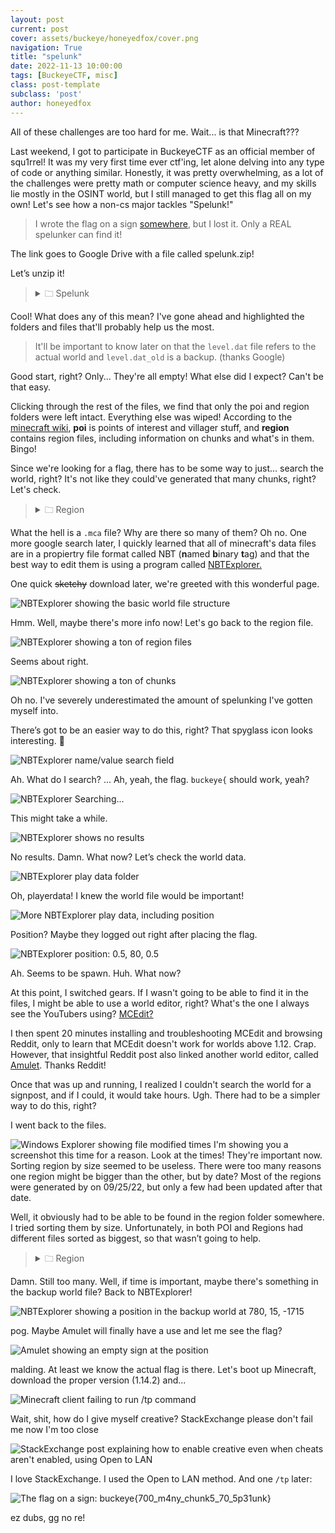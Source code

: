 ```yaml
---
layout: post
current: post
cover: assets/buckeye/honeyedfox/cover.png
navigation: True
title: "spelunk"
date: 2022-11-13 10:00:00
tags: [BuckeyeCTF, misc]
class: post-template
subclass: 'post'
author: honeyedfox
---
```


All of these challenges are too hard for me. Wait... is that Minecraft???

Last weekend, I got to participate in BuckeyeCTF as an official member of squ1rrel! It was my very first time ever ctf'ing, let alone delving into any type of code or anything similar. Honestly, it was pretty overwhelming, as a lot of the challenges were pretty math or computer science heavy, and my skills lie mostly in the OSINT world, but I still managed to get this flag all on my own! Let's see how a non-cs major tackles "Spelunk!"

> I wrote the flag on a sign [somewhere](https://drive.google.com/file/d/1R_YzJK7QXt7NZarjpXJKq-LwGX-_kQ7e/view), but I lost it. Only a REAL spelunker can find it!

The link goes to Google Drive with a file called spelunk.zip!

Let’s unzip it!

><details ><summary>🗀 Spelunk</summary>
><details ><summary>&emsp;⤷🗀 World</summary>
><div>&emsp;&emsp;&emsp;&emsp;⤷🗀 advancements</div>
><details><summary>&emsp;&emsp;&emsp;⤷🗀 <mark>data</mark></summary>
><div>&emsp;&emsp;&emsp;&emsp;&emsp;&emsp;⤷ no files found!</div>
></details>
><div>&emsp;&emsp;&emsp;&emsp;⤷🗀 datapacks</div>
><div>&emsp;&emsp;&emsp;&emsp;⤷🗀 DIM1</div>
><div>&emsp;&emsp;&emsp;&emsp;⤷🗀 DIM-1</div>
><details><summary>&emsp;&emsp;&emsp;⤷🗀 <mark>playerdata</mark></summary>
><div>&emsp;&emsp;&emsp;&emsp;&emsp;&emsp;⤷ no files found!</div>
></details>
><div>&emsp;&emsp;&emsp;&emsp;⤷🗀 poi</div>
><div>&emsp;&emsp;&emsp;&emsp;⤷🗀 region</div>
><div>&emsp;&emsp;&emsp;&emsp;⤷🗀 stats</div>
><div>&emsp;&emsp;&emsp;&emsp;⤷🖻 icon</div>
><div>&emsp;&emsp;&emsp;&emsp;⤷🗋 <mark>level.dat</mark></div>
><div>&emsp;&emsp;&emsp;&emsp;⤷🗋 level.dat_old</div>

Cool! What does any of this mean? I've gone ahead and highlighted the folders and files that'll probably help us the most.
> It'll be important to know later on that the
`level.dat` file refers to the actual world and `level.dat_old` is a backup. (thanks Google)


Good start, right? Only... They're all empty! What else did I expect? Can't be that easy.

Clicking through the rest of the files, we find that only the poi and region folders were left intact. Everything else was wiped!
According to the [minecraft wiki](https://minecraft.fandom.com/wiki/Java_Edition_level_format), **poi** is points of interest and villager stuff, and **region** contains region files, including information on chunks and what's in them. Bingo!

Since we're looking for a flag, there has to be some way to just... search the world, right? It's not like they could've generated that many chunks, right? Let's check.

><details><summary>🗀 Region</summary>
><div>&emsp;&emsp;&emsp;&emsp;⤷🗋 r.0.0.mca</div>
><div>&emsp;&emsp;&emsp;&emsp;⤷🗋 r.0.1.mca</div>
><div>&emsp;&emsp;&emsp;&emsp;⤷🗋 r.0.-1.mca</div>
><div>&emsp;&emsp;&emsp;&emsp;⤷🗋 r.0.2.mca</div>
><div>&emsp;&emsp;&emsp;&emsp;⤷🗋 r.0.-2.mca</div>
><div>&emsp;&emsp;&emsp;&emsp;⤷🗋 r.X.X.mca...</div>
></details>

What the hell is a `.mca` file?  Why are there so many of them? Oh no.
One more google search later, I quickly learned that all of minecraft's data files are in a propiertry file format called NBT (**n**amed **b**inary **t**ag) and that the best way to edit them is using a program called [NBTExplorer.](https://www.minecraftforum.net/forums/mapping-and-modding-java-edition/minecraft-tools/1262665-nbtexplorer-nbt-editor-for-windows-and-mac)

One quick ~~sketchy~~ download later, we're greeted with this wonderful page.

![NBTExplorer showing the basic world file structure](https://lh5.googleusercontent.com/h3gsmfPUv3SS8ThMkPL0gBIf_pTzWqSrltWrkODBJ3Fsj2KBgidlVplllUL_5QeE7_jejDJIWFGNLmuntLN8eHUwmSMBDKaUjby4KID4UWKYiKQtRtDRiM9FmQYnUG5umpZW4XiewwOkpCM3cblYiQ7u8p5xzVrLGMxg7_7CgqfWnsxgiAlXyQqRASGUMw)

Hmm. Well, maybe there's more info now! Let's go back to the region file.

![NBTExplorer showing a ton of region files](https://lh6.googleusercontent.com/GkjCtyWWuAucsxAnytTruAHhpQk-Ziqp_mBtgVHzjR9EQJRpGfh64T1q_zX2b7UPVwGfORw59I7dA3X1QMrOk4G01DCCj937nU6uC4DHMTufopu7hs3HXZB9rm0ioTvEoJCRxLHmXddMewec0c5cl3F3bKLKMDkjt4gl6npUQL-N7cdg8Xis1w7ctaTEmQ)

Seems about right.

![NBTExplorer showing a ton of chunks](https://lh6.googleusercontent.com/DLLdaYr0mPrDeGPSnyWP3etI6QZAtG_1GT-SVlSknKqEmHHEjMSd4ujib9X9KCcq5_9pfvCcr7VOHb59y8B4LBZiWX63vrnm0I6BP7LoAOgo4QhTIabHUIeDU7Uiw7JfW0f_F-hNroLu4YUBGGixaGyFLvA2KckQuxU1fdqOmFia0aqkDe126MxkVNOgNw)

Oh no. I've severely underestimated the amount of spelunking I've gotten myself into.

There’s got to be an easier way to do this, right? That spyglass icon looks interesting. 🤔

![NBTExplorer name/value search field](https://lh6.googleusercontent.com/NYhtpKQ-utZFuTigsGbpDZDrJr-czax0ZRpBjgayvsLb83vSWPYR0apj8-1gtr-UhtyXz6x6GGtsIthOmYk_jtsIcy0T7Av6GP75DR_3BZtp7xmujn2T8XEmThvC9AibkI1F9zmOyrJSZsioH2tiqsgZBR_RwShwlQrlFLkPnNAjUqIl3_r5PwJv5w7IJA)

Ah. What do I search? ... Ah, yeah, the flag. `buckeye{` should work, yeah?

![NBTExplorer Searching...](https://lh3.googleusercontent.com/1app8jK12p1y8KTSvWx7icWYfuObFjT0mA1qLMPo5n_duvs3jd-YTM1jAFS8Kq634YBGnow0NbRw4XFYoHcu0wp_mbE3s41ND1SWqAGrkLuxsDv7-YNGXzwIgzmJ2v_qsBQkqT3rv8HIdCV-ylIlLSn4No4TjxjbW7Tuin9NARhQA6u-Ux84U-UG5nwmsw)

This might take a while.

![NBTExplorer shows no results](https://lh6.googleusercontent.com/RzB8cHjWve_Poza1VgxkA-Pf-__RhZNUpjcxT_3FiE6KPjLgAxYCdgAMcGXNhdYrQZAAYUfDGRSgSwuKFZl33YUSOf80emrZMfGXYtb8ancrkA2fpHOajig81414HMODYMlbK8E65C4F52mfcIFA3WCp3r4cX1pvlX6RYZUbxVAeslLipe-MO5oBZVTHGw)

No results. Damn. What now? Let’s check the world data.

![NBTExplorer play data folder](https://lh3.googleusercontent.com/1pxfgMptF-o5hwtWp-2OKpqbMgS-3KYxLQ3HW9-eO6D_Tv8X0-Wn260vLR8pU-tmgvEB0fLlnJqQnjXK3MnMJlTUtZ4w3t-sdq_tzE8WTVBXBQY2FG1xQUL5nwBKoYGMOom8rHwIssgce4DQfCazSuDTehiyo95IQghZ-ydjQyVdAqpTsf6PoJL2n2WgFw)

Oh, playerdata! I knew the world file would be important! 

![More NBTExplorer play data, including position](https://lh5.googleusercontent.com/d5n7aASaMquvt_31YwFGzeFJ8chFAQ9fNed5hPxuLz20LQAyaSPv9dMJin-qu9UTNw2QYmcDGzeJDSTz4pnkhCTqZCbGIUGSh-5LpWsoZVcWBgrYx7KAp5KTQfiKnO7nyHndUuC-z4zH5OIdypdaRdd55kRYuiJ_FVGycilp4sdGvNV2oGAYttHCDmCDLA)

Position? Maybe they logged out right after placing the flag.

![NBTExplorer position: 0.5, 80, 0.5](https://lh4.googleusercontent.com/cYBUETJ8Ml2A5pB4dK2YwNBR0ZcUx7nIMTZmn7qtPxw3X7ats_PeGaMunoYT9lBDhW4sHAsuLpXH7ahsOl7GqGqndG8990Jrx5uNiagAKMdmdm3gIJwrGBNYd5eg5Mc4x96FUVe8ad5SGE3K--J6qwlhETFJkbVe82WMDw2P6cBsRKpnMLDZvoLB7jxpVA)

Ah. Seems to be spawn. Huh. What now?

At this point, I switched gears. If I wasn't going to be able to find it in the files, I might be able to use a world editor, right? What's the one I always see the YouTubers using? [MCEdit?](https://www.mcedit.net/) 

I then spent 20 minutes installing and troubleshooting MCEdit and browsing Reddit, only to learn that MCEdit doesn't work for worlds above 1.12. Crap. However, that insightful Reddit post also linked another world editor, called [Amulet](https://www.amuletmc.com/). Thanks Reddit!

Once that was up and running, I realized I couldn't search the world for a signpost, and if I could, it would take hours. Ugh. There had to be a simpler way to do this, right?

I went back to the files.

![Windows Explorer showing file modified times](https://lh3.googleusercontent.com/RDAd340yJk7z0qPcSSU3yYd5G9DZ8x62eEJcwqHYIoH00aDcSrDCMn1HPmK-0Wb-wTMNn9gWc0xvG4k5Vh_K3Ph0Sy28qEvrvZSNzC8kFEgvm1fK6m9HwxxnIc7y4EwzEVbn1EPlhU82lLZBpNL3_YMWOo-A2Kse4vJG5UsQmz8ROuasuqtx5djjbVv9zw)
I'm showing you a screenshot this time for a reason. Look at the times! They're important now. 
Sorting region by size seemed to be useless. There were too many reasons one region might be bigger than the other, but by date? Most of the regions were generated by on 09/25/22, but only a few had been updated after that date. 

Well, it obviously had to be able to be found in the region folder somewhere. I tried sorting them by size. Unfortunately, in both POI and Regions had different files sorted as biggest, so that wasn’t going to help. 

><details><summary>🗀 Region</summary>
><div>&emsp;&emsp;&emsp;&emsp;⤷🗋 r.0.0.mca</div>
><div>&emsp;&emsp;&emsp;&emsp;⤷🗋 r.0.-1.mca</div>
><div>&emsp;&emsp;&emsp;&emsp;⤷🗋 r.-1.0.mca</div>
><div>&emsp;&emsp;&emsp;&emsp;⤷🗋 r.1.-4.mca</div>
><div>&emsp;&emsp;&emsp;&emsp;⤷🗋 r.1.-5.mca</div>
><div>&emsp;&emsp;&emsp;&emsp;⤷🗋 r.2.-4.mca</div>
><div>&emsp;&emsp;&emsp;&emsp;⤷🗋 r.2.-5.mca</div>
><div>&emsp;&emsp;&emsp;&emsp;⤷🗋 r.0.-3.mca</div>
><div>&emsp;&emsp;&emsp;&emsp;⤷🗋 r.0.-4.mca</div>
><div>&emsp;&emsp;&emsp;&emsp;⤷🗋 r.0.-5.mca</div>
><div>&emsp;&emsp;&emsp;&emsp;⤷🗋 r.1.-3.mca</div>
><div>&emsp;&emsp;&emsp;&emsp;⤷🗋 r.2.-3.mca</div>
></details>

Damn. Still too many. Well, if time is important, maybe there's something in the backup world file? Back to NBTExplorer!

![NBTExplorer showing a position in the backup world at 780, 15, -1715](https://lh4.googleusercontent.com/hKPqoThjtEt88mVB1-rP8-Jmwg9NVcYHkm53wzl_2otosCviCc2HoVi7h2eiQ61gRRk_LE8YdyEOFP6U9Av6LbjOObvEF-B1F0zHHSJKXu4k5P85dn-482t6aWf8TB_clC_ileoKql64azhewEisooerrgaUG5SaRQWoJzXlztn_2U0mtDDRgeOYVl-Gkg)

pog. Maybe Amulet will finally have a use and let me see the flag?

![Amulet showing an empty sign at the position](https://lh3.googleusercontent.com/4tNLkTdm7AakQvgRW56ETx15pJuv5tefY_U1VWk9MsnKM1zZ-QjqzysTKed9X6zOb7W3pSM1e1N3GSDrKw8TgwC4IAcDZL4u5xsveQgTx_vywa6XwPtrXoi2GWRGV8GM-Wd2xlCll_7D4DS5qE8kBC4TrVgrD1qyBiePgZZBDuKa5cpRjCTrTOy1YfNmuA)

malding. At least we know the actual flag is there. Let's boot up Minecraft, download the proper version (1.14.2) and... 

![Minecraft client failing to run /tp command](https://lh3.googleusercontent.com/8cDbyrLAFScdQ2Q0zkr8mkGYzDta1nGOvxi7rNaCBSgahcqomrpKSEb7XQHyVcDaK_b1uprThe14V_VKHTO2rXiBWFSN0OeWMgVvjSaEPG8icQ4PvD5So20UD8kou2mGlHAp5NrK5aJnT3D_LUSgUqg2eONAFddv1D0NCiBfY_oka3FTGqgA8XX9fXwrgg)

Wait, shit, how do I give myself creative? StackExchange please don't fail me now I'm too close

![StackExchange post explaining how to enable creative even when cheats aren't enabled, using Open to LAN](https://lh5.googleusercontent.com/WtUy7dWVToy0Zxw0AG76c_sKyT0X2kl0VRl4Jn845NTXyem-zFUKQOSV_375LC4_xGTgy2BycD-DYtbUQfOqFayVKZmkBtJHPdeelezU_3FdLmZkd-tm7a8TS7-bbxVsLrw8JrgF73XEHuDNjC-KQWwKWAaSvn4tcD-BNncDnAv7ePeu6tChoXHnGSMh9A)

I love StackExchange. I used the Open to LAN method. And one `/tp` later:

![The flag on a sign: buckeye{700_m4ny_chunk5_70_5p31unk}](https://lh6.googleusercontent.com/SBrYxqHOxZF_E4gjRUoq_I2XiiWeA18xBdzgyQraqW41pio3a9WXROb71dyMNKdYJnq180jgvyEFaopCW_9uwpiUB5XwCD574Dj6GSarS8GhjQd4nHc5s2eDhNnXLmItIOWooNJxGHtDQA66ql-JDQV3f9ywl6AslI5UXTROoIQMnAjQxe1EQCc8TUkdyA)

ez dubs, gg no re!